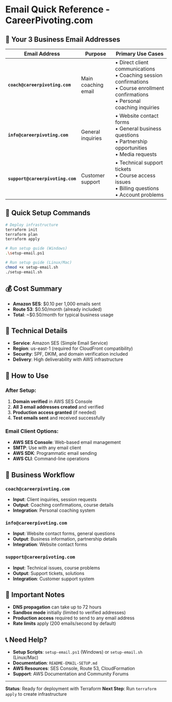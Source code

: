 # Email Quick Reference - CareerPivoting.com

## 📧 Your 3 Business Email Addresses

| Email Address | Purpose | Primary Use Cases |
|---------------|---------|-------------------|
| **`coach@careerpivoting.com`** | Main coaching email | • Direct client communications<br>• Coaching session confirmations<br>• Course enrollment confirmations<br>• Personal coaching inquiries |
| **`info@careerpivoting.com`** | General inquiries | • Website contact forms<br>• General business questions<br>• Partnership opportunities<br>• Media requests |
| **`support@careerpivoting.com`** | Customer support | • Technical support tickets<br>• Course access issues<br>• Billing questions<br>• Account problems |

## 🚀 Quick Setup Commands

```bash
# Deploy infrastructure
terraform init
terraform plan
terraform apply

# Run setup guide (Windows)
.\setup-email.ps1

# Run setup guide (Linux/Mac)
chmod +x setup-email.sh
./setup-email.sh
```

## 💰 Cost Summary

- **Amazon SES**: $0.10 per 1,000 emails sent
- **Route 53**: $0.50/month (already included)
- **Total**: ~$0.50/month for typical business usage

## 🔧 Technical Details

- **Service**: Amazon SES (Simple Email Service)
- **Region**: us-east-1 (required for CloudFront compatibility)
- **Security**: SPF, DKIM, and domain verification included
- **Delivery**: High deliverability with AWS infrastructure

## 📱 How to Use

### After Setup:
1. **Domain verified** in AWS SES Console
2. **All 3 email addresses created** and verified
3. **Production access granted** (if needed)
4. **Test emails sent** and received successfully

### Email Client Options:
- **AWS SES Console**: Web-based email management
- **SMTP**: Use with any email client
- **AWS SDK**: Programmatic email sending
- **AWS CLI**: Command-line operations

## 🎯 Business Workflow

### `coach@careerpivoting.com`
- **Input**: Client inquiries, session requests
- **Output**: Coaching confirmations, course details
- **Integration**: Personal coaching system

### `info@careerpivoting.com`
- **Input**: Website contact forms, general questions
- **Output**: Business information, partnership details
- **Integration**: Website contact forms

### `support@careerpivoting.com`
- **Input**: Technical issues, course problems
- **Output**: Support tickets, solutions
- **Integration**: Customer support system

## 🚨 Important Notes

- **DNS propagation** can take up to 72 hours
- **Sandbox mode** initially (limited to verified addresses)
- **Production access** required to send to any email address
- **Rate limits** apply (200 emails/second by default)

## 📞 Need Help?

- **Setup Scripts**: `setup-email.ps1` (Windows) or `setup-email.sh` (Linux/Mac)
- **Documentation**: `README-EMAIL-SETUP.md`
- **AWS Resources**: SES Console, Route 53, CloudFormation
- **Support**: AWS Documentation and Community Forums

---

**Status**: Ready for deployment with Terraform
**Next Step**: Run `terraform apply` to create infrastructure
